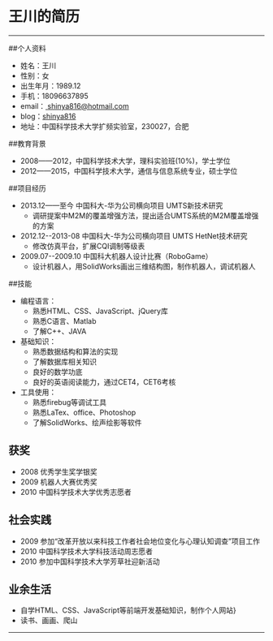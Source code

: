 # 王川的简历

------

##个人资料

- 姓名：王川
- 性别：女
- 出生年月：1989.12
- 手机：18096637895
- email：<a href="mailto:shinya816@hotmail.com"> shinya816@hotmail.com</a>  
- blog：<a href="https://github.com/shinya816" target="_blank">shinya816</a> 
- 地址：中国科学技术大学扩频实验室，230027，合肥

##教育背景
- 2008——2012，中国科学技术大学，理科实验班(10\%)，学士学位
- 2012——2015，中国科学技术大学，通信与信息系统专业，硕士学位

##项目经历
- 2013.12——至今  中国科大-华为公司横向项目  UMTS新技术研究
    - 调研提案中M2M的覆盖增强方法，提出适合UMTS系统的M2M覆盖增强的方案
- 2012.12--2013-08 中国科大-华为公司横向项目  UMTS HetNet技术研究
    - 修改仿真平台，扩展CQI调制等级表
- 2009.07--2009.10 中国科大机器人设计比赛（RoboGame）
    - 设计机器人，用SolidWorks画出三维结构图，制作机器人，调试机器人

##技能
- 编程语言：
    - 熟悉HTML、CSS、JavaScript、jQuery库
    - 熟悉C语言、Matlab
    - 了解C++、JAVA
- 基础知识：
    - 熟悉数据结构和算法的实现
    - 了解数据库相关知识
    - 良好的数学功底
    - 良好的英语阅读能力，通过CET4，CET6考核
- 工具使用：
    - 熟悉firebug等调试工具
    - 熟悉LaTex、office、Photoshop
    - 了解SolidWorks、绘声绘影等软件

## 获奖
- 2008 优秀学生奖学银奖
- 2009 机器人大赛优秀奖
- 2010 中国科学技术大学优秀志愿者

## 社会实践
- 2009 参加“改革开放以来科技工作者社会地位变化与心理认知调查”项目工作
- 2010 中国科学技术大学科技活动周志愿者
- 2010 参加中国科学技术大学芳草社迎新活动 

## 业余生活
- 自学HTML、CSS、JavaScript等前端开发基础知识，制作个人网站}
- 读书、画画、爬山

---